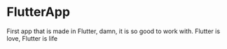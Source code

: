 # FlutterApp
First app that is made in Flutter, damn, it is so good to work with. Flutter is love, Flutter is life

